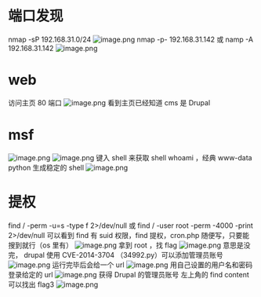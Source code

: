 # 端口发现
nmap -sP 192.168.31.0/24
![image.png](https://cdn.nlark.com/yuque/0/2022/png/23194752/1668248466506-282a4ae9-69c9-474d-b7cb-60dbfdfb4ba0.png#averageHue=%23262c38&clientId=u30a9a2b6-c095-4&crop=0&crop=0&crop=1&crop=1&from=paste&height=338&id=u73748224&margin=%5Bobject%20Object%5D&name=image.png&originHeight=338&originWidth=1234&originalType=binary&ratio=1&rotation=0&showTitle=false&size=105121&status=done&style=none&taskId=u9c7fd3b4-bd0d-4bab-bb40-5cb08725bf4&title=&width=1234)
nmap -p- 192.168.31.142 或  namp -A 192.168.31.142
![image.png](https://cdn.nlark.com/yuque/0/2022/png/23194752/1668248489823-57a4e84c-ee90-4eef-ad28-b61b5f82c569.png#averageHue=%23262d39&clientId=u30a9a2b6-c095-4&crop=0&crop=0&crop=1&crop=1&from=paste&height=526&id=ub6df12aa&margin=%5Bobject%20Object%5D&name=image.png&originHeight=526&originWidth=1237&originalType=binary&ratio=1&rotation=0&showTitle=false&size=161614&status=done&style=none&taskId=ud1367204-de1f-4949-8051-120bfe732b8&title=&width=1237)
# web
访问主页 80 端口
![image.png](https://cdn.nlark.com/yuque/0/2022/png/23194752/1668248626092-40dcee2e-5aca-4f86-940d-9b0fce7290a9.png#averageHue=%23eeebe4&clientId=u30a9a2b6-c095-4&crop=0&crop=0&crop=1&crop=1&from=paste&height=638&id=u0b7b1d37&margin=%5Bobject%20Object%5D&name=image.png&originHeight=638&originWidth=1698&originalType=binary&ratio=1&rotation=0&showTitle=false&size=83433&status=done&style=none&taskId=u257c11a1-7b21-441e-ac2c-59744e47ca2&title=&width=1698)
看到主页已经知道 cms 是 Drupal
# msf
![image.png](https://cdn.nlark.com/yuque/0/2022/png/23194752/1668248808363-d3ef0e49-7013-4ee8-98df-9aceede24316.png#averageHue=%232f3440&clientId=u30a9a2b6-c095-4&crop=0&crop=0&crop=1&crop=1&from=paste&height=413&id=u32e950a4&margin=%5Bobject%20Object%5D&name=image.png&originHeight=413&originWidth=1298&originalType=binary&ratio=1&rotation=0&showTitle=false&size=131056&status=done&style=none&taskId=u731f82e5-9a63-4c93-97c1-4db58d860d9&title=&width=1298)
![image.png](https://cdn.nlark.com/yuque/0/2022/png/23194752/1668248820016-ca0a4e80-ac8f-4e3a-92af-e5f92cf6a6f6.png#averageHue=%232e313b&clientId=u30a9a2b6-c095-4&crop=0&crop=0&crop=1&crop=1&from=paste&height=237&id=uebbe51cb&margin=%5Bobject%20Object%5D&name=image.png&originHeight=237&originWidth=1195&originalType=binary&ratio=1&rotation=0&showTitle=false&size=55959&status=done&style=none&taskId=u4b4b66d5-4558-4700-bcdc-6e0d4a4fe68&title=&width=1195)
键入 shell 来获取 shell
whoami ，经典 www-data
python 生成稳定的 shell
![image.png](https://cdn.nlark.com/yuque/0/2022/png/23194752/1668248937825-a60b2e86-e7d6-4f6e-adbe-bc594527527e.png#averageHue=%232e313b&clientId=u30a9a2b6-c095-4&crop=0&crop=0&crop=1&crop=1&from=paste&height=128&id=ufab31c3f&margin=%5Bobject%20Object%5D&name=image.png&originHeight=128&originWidth=737&originalType=binary&ratio=1&rotation=0&showTitle=false&size=15514&status=done&style=none&taskId=ue9130396-4602-47bf-9ba4-f375fbf0bf0&title=&width=737)

# 提权
find / -perm -u=s -type f 2>/dev/null  或 find / -user root -perm -4000 -print 2>/dev/null 
可以看到 find 有 suid 权限，find 提权，cron.php 随便写，只要能搜到就行（os 里有）
![image.png](https://cdn.nlark.com/yuque/0/2022/png/23194752/1668249227019-e6039311-3e0e-4191-bab9-f42fb3b344ae.png#averageHue=%232d303a&clientId=ua00935a9-3144-4&crop=0&crop=0&crop=1&crop=1&from=paste&height=475&id=u5764cac4&margin=%5Bobject%20Object%5D&name=image.png&originHeight=475&originWidth=1220&originalType=binary&ratio=1&rotation=0&showTitle=false&size=82774&status=done&style=none&taskId=uc13fb141-9a58-4499-b36d-59163361523&title=&width=1220)
拿到 root ，找 flag
![image.png](https://cdn.nlark.com/yuque/0/2022/png/23194752/1668249522505-987a146d-78ed-4bbf-9e9c-63519f47420c.png#averageHue=%232e323c&clientId=ua00935a9-3144-4&crop=0&crop=0&crop=1&crop=1&from=paste&height=198&id=ub2ac9417&margin=%5Bobject%20Object%5D&name=image.png&originHeight=198&originWidth=764&originalType=binary&ratio=1&rotation=0&showTitle=false&size=32717&status=done&style=none&taskId=u054df72d-7c47-49c4-bca8-067594c7512&title=&width=764)
意思是没完，
drupal 使用 CVE-2014-3704 （34992.py）可以添加管理员账号
![image.png](https://cdn.nlark.com/yuque/0/2022/png/23194752/1668250031204-f447f387-aa20-4d80-a473-2c2f47c6ea87.png#averageHue=%232f323c&clientId=ua00935a9-3144-4&crop=0&crop=0&crop=1&crop=1&from=paste&height=69&id=u367eefa7&margin=%5Bobject%20Object%5D&name=image.png&originHeight=69&originWidth=740&originalType=binary&ratio=1&rotation=0&showTitle=false&size=19634&status=done&style=none&taskId=u86d0f5fa-d17a-488b-bdc1-63e5f361c36&title=&width=740)
运行完毕后会给一个 url
![image.png](https://cdn.nlark.com/yuque/0/2022/png/23194752/1668250052670-1cde72b6-9d7b-4b79-9376-d41e2ae22ab2.png#averageHue=%232e313a&clientId=ua00935a9-3144-4&crop=0&crop=0&crop=1&crop=1&from=paste&height=173&id=ufd083302&margin=%5Bobject%20Object%5D&name=image.png&originHeight=173&originWidth=1010&originalType=binary&ratio=1&rotation=0&showTitle=false&size=18774&status=done&style=none&taskId=u99c04197-0e3b-4923-a9a0-f892e6a8df8&title=&width=1010)
用自己设置的用户名和密码登录给定的 url
![image.png](https://cdn.nlark.com/yuque/0/2022/png/23194752/1668250087487-a8d2e69b-35d6-4b90-9103-b138ec3b13a2.png#averageHue=%23eae4da&clientId=ua00935a9-3144-4&crop=0&crop=0&crop=1&crop=1&from=paste&height=571&id=u206682fc&margin=%5Bobject%20Object%5D&name=image.png&originHeight=571&originWidth=1701&originalType=binary&ratio=1&rotation=0&showTitle=false&size=74700&status=done&style=none&taskId=ucea9137f-432f-4f47-8fea-c07f2f79368&title=&width=1701)
获得 Drupal 的管理员账号
左上角的 find content 可以找出 flag3
![image.png](https://cdn.nlark.com/yuque/0/2022/png/23194752/1668250230668-d4c61142-c172-457b-9b8f-910c4c9a5493.png#averageHue=%23f3f0e8&clientId=ua00935a9-3144-4&crop=0&crop=0&crop=1&crop=1&from=paste&height=519&id=ue6661b1b&margin=%5Bobject%20Object%5D&name=image.png&originHeight=519&originWidth=1698&originalType=binary&ratio=1&rotation=0&showTitle=false&size=46591&status=done&style=none&taskId=u59595f31-c9f3-4198-9a2c-f5c46352650&title=&width=1698)








